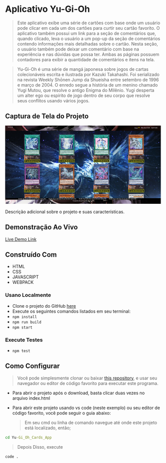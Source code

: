 # Aplicativo Yu-Gi-Oh 

> Este aplicativo exibe uma série de cartões com base onde um usuário pode clicar em cada um dos cartões para curtir seu cartão favorito. O aplicativo também possui um link para a seção de comentários que, quando clicado, leva o usuário a um pop-up da seção de comentários contendo informações mais detalhadas sobre o cartão. Nesta seção, o usuário também pode deixar um comentário com base na experiência e nas dúvidas que possa ter. Ambas as páginas possuem contadores para exibir a quantidade de comentários e itens na tela.

> Yu-Gi-Oh é uma série de mangá japonesa sobre jogos de cartas colecionáveis ​​escrita e ilustrada por Kazuki Takahashi. Foi serializado na revista Weekly Shōnen Jump da Shueisha entre setembro de 1996 e março de 2004. O enredo segue a história de um menino chamado Yugi Mutou, que resolve o antigo Enigma do Milênio. Yugi desperta um alter ego ou espírito de jogo dentro de seu corpo que resolve seus conflitos usando vários jogos.

## Captura de Tela do Projeto

![screenshot](./app_screenshot.png)

Descrição adicional sobre o projeto e suas características.

## Demonstração Ao Vivo

[Live Demo Link](https://mosams.github.io/Yu-Gi-Oh_Cards_App/dist/)

## Construído Com

- HTML
- CSS
- JAVASCRIPT
- WEBPACK

### Usano Localmente

- Clone o projeto do GitHub [here](https://github.com/Mosams/Yu-Gi-Oh_Cards_App.git)
- Execute os seguintes comandos listados em seu terminal:
- `npm install`
- `npm run build`
- `npm start`

### Execute Testes
- `npm test`

## Como Configurar

> Você pode simplesmente clonar ou baixar [this repository](https://github.com/Mosams/Yu-Gi-Oh_Cards_App.git), e usar seu navegador ou editor de código favorito para executar este programa.

- Para abrir o projeto após o download, basta clicar duas vezes no arquivo index.html

- Para abrir este projeto usando vs code (neste exemplo) ou seu editor de código favorito, você pode seguir o guia abaixo:
  > Em seu cmd ou linha de comando navegue até onde este projeto está localizado, então;

```cmd
cd Yu-Gi_Oh_Cards_App
```

> Depois Disso, execute

```cmd
code .
```


